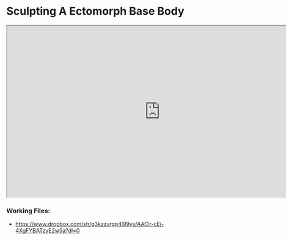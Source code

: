 # Sculpting A Ectomorph Base Body

<p><iframe src="https://www.youtube.com/embed/ket93jXVp9g?rel=0" width="800" height="450" allowfullscreen="allowfullscreen" allow="accelerometer; autoplay; clipboard-write; encrypted-media; gyroscope; picture-in-picture"></iframe></p>
<h3>Working Files:</h3>
<ul>
<li><a class="inline_disabled" href="https://www.dropbox.com/sh/g3kzzvrgp4l99yy/AACir-cEj-4XgFYBATzyE2w5a?dl=0" target="_blank">https://www.dropbox.com/sh/g3kzzvrgp4l99yy/AACir-cEj-4XgFYBATzyE2w5a?dl=0</a></li>
</ul>
<p>&nbsp;</p>